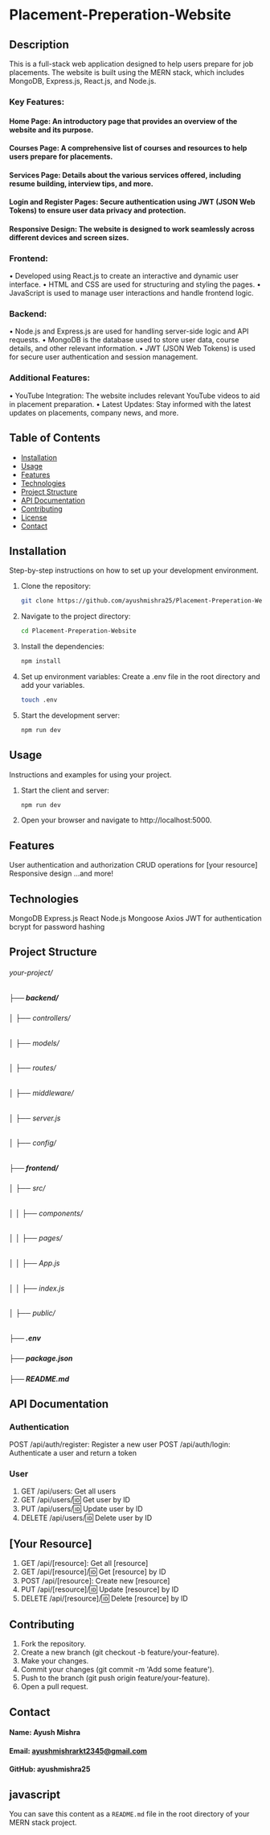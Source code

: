 # Placement-Preperation-Website 

## Description
This is a full-stack web application designed to help users prepare for job placements. The website is built using the MERN stack, which includes MongoDB, Express.js, React.js, and Node.js.

### Key Features:

#### Home Page: An introductory page that provides an overview of the website and its purpose.
#### Courses Page: A comprehensive list of courses and resources to help users prepare for placements.
#### Services Page: Details about the various services offered, including resume building, interview tips, and more.
#### Login and Register Pages: Secure authentication using JWT (JSON Web Tokens) to ensure user data privacy and protection.
#### Responsive Design: The website is designed to work seamlessly across different devices and screen sizes.

### Frontend:

• Developed using React.js to create an interactive and dynamic user interface.
• HTML and CSS are used for structuring and styling the pages.
• JavaScript is used to manage user interactions and handle frontend logic.

### Backend:

• Node.js and Express.js are used for handling server-side logic and API requests.
• MongoDB is the database used to store user data, course details, and other relevant information.
• JWT (JSON Web Tokens) is used for secure user authentication and session management.

### Additional Features:

• YouTube Integration: The website includes relevant YouTube videos to aid in placement preparation.
• Latest Updates: Stay informed with the latest updates on placements, company news, and more.

## Table of Contents
- [Installation](#installation)
- [Usage](#usage)
- [Features](#features)
- [Technologies](#technologies)
- [Project Structure](#project-structure)
- [API Documentation](#api-documentation)
- [Contributing](#contributing)
- [License](#license)
- [Contact](#contact)

## Installation
Step-by-step instructions on how to set up your development environment.

1. Clone the repository:
   ```sh
   git clone https://github.com/ayushmishra25/Placement-Preperation-Website.git

2. Navigate to the project directory:
   ```sh
   cd Placement-Preperation-Website

3. Install the dependencies:
   ```sh
   npm install

4. Set up environment variables:
   Create a .env file in the root directory and add your variables.
   ```sh
   touch .env

5. Start the development server:
   ```sh
   npm run dev

## Usage
Instructions and examples for using your project.

1. Start the client and server:
   ```sh
   npm run dev

2. Open your browser and navigate to http://localhost:5000.

## Features

User authentication and authorization
CRUD operations for [your resource]
Responsive design
...and more!

## Technologies

MongoDB
Express.js
React
Node.js
Mongoose
Axios
JWT for authentication
bcrypt for password hashing

## Project Structure

###### your-project/
##### ├── backend/
###### │   ├── controllers/
###### │   ├── models/
###### │   ├── routes/
###### │   ├── middleware/
###### │   ├── server.js
###### │   ├── config/
##### ├── frontend/
###### │   ├── src/
###### │   │   ├── components/
###### │   │   ├── pages/
###### │   │   ├── App.js
###### │   │   ├── index.js
###### │   ├── public/
##### ├── .env
##### ├── package.json
##### ├── README.md

## API Documentation

### Authentication
POST /api/auth/register: Register a new user
POST /api/auth/login: Authenticate a user and return a token

### User
1. GET /api/users: Get all users
2. GET /api/users/:id: Get user by ID
3. PUT /api/users/:id: Update user by ID
4. DELETE /api/users/:id: Delete user by ID

## [Your Resource]

1. GET /api/[resource]: Get all [resource]
2. GET /api/[resource]/:id: Get [resource] by ID
3. POST /api/[resource]: Create new [resource]
4. PUT /api/[resource]/:id: Update [resource] by ID
5. DELETE /api/[resource]/:id: Delete [resource] by ID

## Contributing

1. Fork the repository.
2. Create a new branch (git checkout -b feature/your-feature).
3. Make your changes.
4. Commit your changes (git commit -m 'Add some feature').
5. Push to the branch (git push origin feature/your-feature).
6. Open a pull request.

## Contact

#### Name: Ayush Mishra
#### Email: ayushmishrarkt2345@gmail.com
#### GitHub: ayushmishra25

## javascript

You can save this content as a `README.md` file in the root directory of your MERN stack project.











 
 











   





